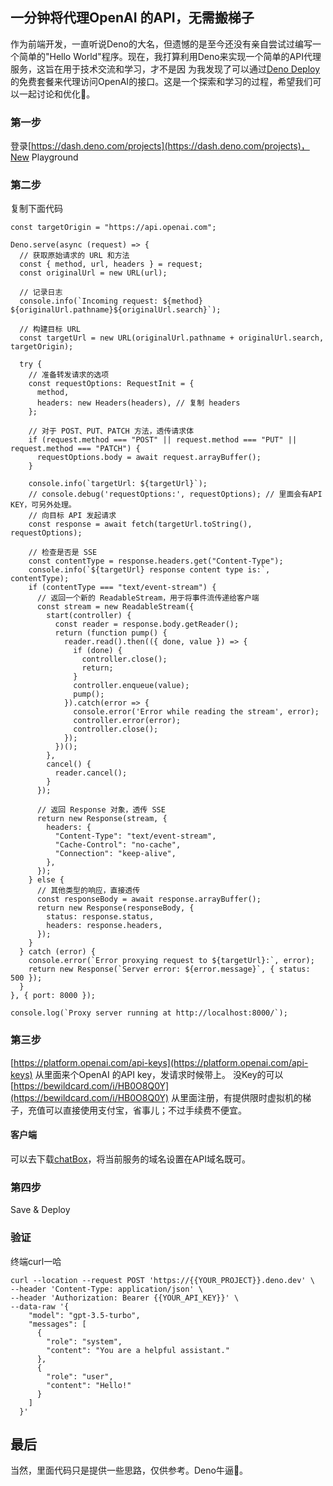 ## 一分钟将代理OpenAI 的API，无需搬梯子
作为前端开发，一直听说Deno的大名，但遗憾的是至今还没有亲自尝试过编写一个简单的"Hello World"程序。现在，我打算利用Deno来实现一个简单的API代理服务，这旨在用于技术交流和学习，才不是因
为我发现了可以通过[Deno Deploy](https://deno.com/deploy/pricing)的免费套餐来代理访问OpenAI的接口。这是一个探索和学习的过程，希望我们可以一起讨论和优化🐶。

### 第一步
登录[https://dash.deno.com/projects](https://dash.deno.com/projects)，New Playground

### 第二步
复制下面代码
```JS
const targetOrigin = "https://api.openai.com";

Deno.serve(async (request) => {
  // 获取原始请求的 URL 和方法
  const { method, url, headers } = request;
  const originalUrl = new URL(url);
  
  // 记录日志
  console.info(`Incoming request: ${method} ${originalUrl.pathname}${originalUrl.search}`);

  // 构建目标 URL
  const targetUrl = new URL(originalUrl.pathname + originalUrl.search, targetOrigin);
  
  try {
    // 准备转发请求的选项
    const requestOptions: RequestInit = {
      method,
      headers: new Headers(headers), // 复制 headers
    };

    // 对于 POST、PUT、PATCH 方法，透传请求体
    if (request.method === "POST" || request.method === "PUT" || request.method === "PATCH") {
      requestOptions.body = await request.arrayBuffer();
    }

    console.info(`targetUrl: ${targetUrl}`);
    // console.debug('requestOptions:', requestOptions); // 里面会有API KEY，可另外处理。
    // 向目标 API 发起请求
    const response = await fetch(targetUrl.toString(), requestOptions);

    // 检查是否是 SSE
    const contentType = response.headers.get("Content-Type");
    console.info(`${targetUrl} response content type is:`, contentType);
    if (contentType === "text/event-stream") {
      // 返回一个新的 ReadableStream，用于将事件流传递给客户端
      const stream = new ReadableStream({
        start(controller) {
          const reader = response.body.getReader();
          return (function pump() {
            reader.read().then(({ done, value }) => {
              if (done) {
                controller.close();
                return;
              }
              controller.enqueue(value);
              pump();
            }).catch(error => {
              console.error('Error while reading the stream', error);
              controller.error(error);
              controller.close();
            });
          })();
        },
        cancel() {
          reader.cancel();
        }
      });

      // 返回 Response 对象，透传 SSE
      return new Response(stream, {
        headers: {
          "Content-Type": "text/event-stream",
          "Cache-Control": "no-cache",
          "Connection": "keep-alive",
        },
      });
    } else {
      // 其他类型的响应，直接透传
      const responseBody = await response.arrayBuffer();
      return new Response(responseBody, {
        status: response.status,
        headers: response.headers,
      });
    }
  } catch (error) {
    console.error(`Error proxying request to ${targetUrl}:`, error);
    return new Response(`Server error: ${error.message}`, { status: 500 });
  }
}, { port: 8000 });

console.log(`Proxy server running at http://localhost:8000/`);
```

### 第三步
[https://platform.openai.com/api-keys](https://platform.openai.com/api-keys) 从里面来个OpenAI 的API key，发请求时候带上。
没Key的可以 [https://bewildcard.com/i/HB0O8Q0Y](https://bewildcard.com/i/HB0O8Q0Y) 从里面注册，有提供限时虚拟机的梯子，充值可以直接使用支付宝，省事儿；不过手续费不便宜。

#### 客户端
可以去下载[chatBox](https://chatboxai.app/zh)，将当前服务的域名设置在API域名既可。

### 第四步
Save & Deploy

### 验证
终端curl一哈
```shell
curl --location --request POST 'https://{{YOUR_PROJECT}}.deno.dev' \
--header 'Content-Type: application/json' \
--header 'Authorization: Bearer {{YOUR_API_KEY}}' \
--data-raw '{
    "model": "gpt-3.5-turbo",
    "messages": [
      {
        "role": "system",
        "content": "You are a helpful assistant."
      },
      {
        "role": "user",
        "content": "Hello!"
      }
    ]
  }'
```
## 最后
当然，里面代码只是提供一些思路，仅供参考。Deno牛逼🐶。    
